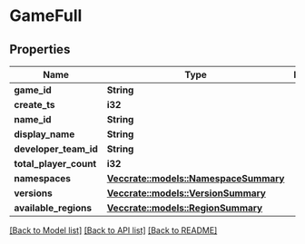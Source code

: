 # GameFull

## Properties

Name | Type | Description | Notes
------------ | ------------- | ------------- | -------------
**game_id** | **String** |  | 
**create_ts** | **i32** |  | 
**name_id** | **String** |  | 
**display_name** | **String** |  | 
**developer_team_id** | **String** |  | 
**total_player_count** | **i32** |  | 
**namespaces** | [**Vec<crate::models::NamespaceSummary>**](NamespaceSummary.md) |  | 
**versions** | [**Vec<crate::models::VersionSummary>**](VersionSummary.md) |  | 
**available_regions** | [**Vec<crate::models::RegionSummary>**](RegionSummary.md) |  | 

[[Back to Model list]](../README.md#documentation-for-models) [[Back to API list]](../README.md#documentation-for-api-endpoints) [[Back to README]](../README.md)


